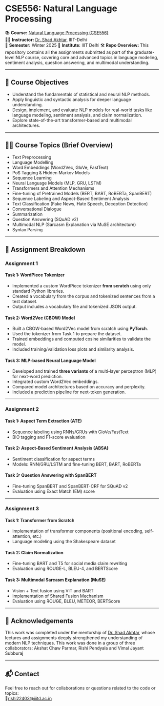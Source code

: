 # CSE556: Natural Language Processing

📚 **Course:** [Natural Language Processing (CSE556)](https://techtree.iiitd.edu.in/viewDescription/filename?=CSE556)   
👨‍🏫 **Instructor:** [Dr. Shad Akhtar](https://scholar.google.co.in/citations?user=KUcO6LAAAAAJ&hl=en), IIIT-Delhi  
🧠 **Semester:** Winter 2025
🧠 **Institute:** IIIT Delhi 
🛠️ **Repo Overview:** This repository contains all the assignments submitted as part of the graduate-level NLP course, covering core and advanced topics in language modeling, sentiment analysis, question answering, and multimodal understanding.

---

## 📌 Course Objectives

- Understand the fundamentals of statistical and neural NLP methods.
- Apply linguistic and syntactic analysis for deeper language understanding.
- Design, implement, and evaluate NLP models for real-world tasks like language modeling, sentiment analysis, and claim normalization.
- Explore state-of-the-art transformer-based and multimodal architectures.

---

## 🧑‍🏫 Course Topics (Brief Overview)

- Text Preprocessing
- Language Modelling
- Word Embeddings (Word2Vec, GloVe, FastText)
- PoS Tagging & Hidden Markov Models
- Sequence Learning
- Neural Language Models (MLP, GRU, LSTM)
- Transformers and Attention Mechanisms
- Fine-tuning of Pretrained Models (BERT, BART, RoBERTa, SpanBERT)
- Sequence Labeling and Aspect-Based Sentiment Analysis
- Text Classification (Fake News, Hate Speech, Deception Detection)
- Conversational Dialogue
- Summarization
- Question Answering (SQuAD v2)
- Multimodal NLP (Sarcasm Explanation via MuSE architecture)
- Syntax Parsing

---

## 📂 Assignment Breakdown

### Assignment 1

#### Task 1: WordPiece Tokenizer
- Implemented a custom WordPiece tokenizer **from scratch** using only standard Python libraries.
- Created a vocabulary from the corpus and tokenized sentences from a test dataset.
- Output includes a vocabulary file and tokenized JSON output.

#### Task 2: Word2Vec (CBOW) Model
- Built a CBOW-based Word2Vec model from scratch using **PyTorch**.
- Used the tokenizer from Task 1 to prepare the dataset.
- Trained embeddings and computed cosine similarities to validate the model.
- Included training/validation loss plots and similarity analysis.

#### Task 3: MLP-based Neural Language Model
- Developed and trained **three variants** of a multi-layer perceptron (MLP) for next-word prediction.
- Integrated custom Word2Vec embeddings.
- Compared model architectures based on accuracy and perplexity.
- Included a prediction pipeline for next-token generation.

---

### Assignment 2

#### Task 1: Aspect Term Extraction (ATE)
- Sequence labeling using RNNs/GRUs with GloVe/FastText  
- BIO tagging and F1-score evaluation

#### Task 2: Aspect-Based Sentiment Analysis (ABSA)
- Sentiment classification for aspect terms  
- Models: RNN/GRU/LSTM and fine-tuning BERT, BART, RoBERTa  

#### Task 3: Question Answering with SpanBERT
- Fine-tuning SpanBERT and SpanBERT-CRF for SQuAD v2  
- Evaluation using Exact Match (EM) score

---

### Assignment 3 

#### Task 1: Transformer from Scratch
- Implementation of transformer components (positional encoding, self-attention, etc.)  
- Language modeling using the Shakespeare dataset  

#### Task 2: Claim Normalization
- Fine-tuning BART and T5 for social media claim rewriting  
- Evaluation using ROUGE-L, BLEU-4, and BERTScore  

#### Task 3: Multimodal Sarcasm Explanation (MuSE)
- Vision + Text fusion using ViT and BART  
- Implementation of Shared Fusion Mechanism  
- Evaluation using ROUGE, BLEU, METEOR, BERTScore  

---

## 🤝 Acknowledgements

This work was completed under the mentorship of [Dr. Shad Akhtar](https://scholar.google.co.in/citations?user=KUcO6LAAAAAJ&hl=en), whose lectures and assignments deeply strengthened my understanding of modern NLP techniques.
This work was done in a group of three collaborators: Akshat Chaw Parmar, Rishi Pendyala and Vimal Jayant Subburaj

---

## 📬 Contact

Feel free to reach out for collaborations or questions related to the code or topics:  
📧rishi22403@iiitd.ac.in

